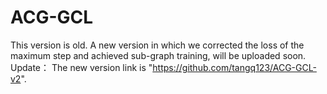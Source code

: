 # ACG-GCL
This version is old. A new version in which we corrected the loss of the maximum step and achieved sub-graph training, will be uploaded soon. 
Update： The new version link is "https://github.com/tangq123/ACG-GCL-v2".
